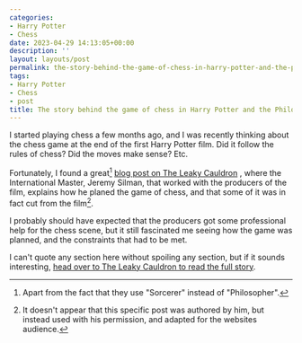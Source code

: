 ```yaml
---
categories:
- Harry Potter
- Chess
date: 2023-04-29 14:13:05+00:00
description: ''
layout: layouts/post
permalink: the-story-behind-the-game-of-chess-in-harry-potter-and-the-philosophers-stone-8/
tags:
- Harry Potter
- Chess
- post
title: The story behind the game of chess in Harry Potter and the Philosophers Stone
---
```


I started playing chess a few months ago, and I was recently thinking about the chess game at the end of the first Harry Potter film. Did it follow the rules of chess? Did the moves make sense? Etc.

Fortunately, I found a great[^1] [blog post on The Leaky Cauldron](http://www.the-leaky-cauldron.org/features/essays/issue26/chessgameinsorcerersstone/) , where the International Master, Jeremy Silman, that worked with the producers of the film, explains how he planed the game of chess, and that some of it was in fact cut from the film[^2].

I probably should have expected that the producers got some professional help for the chess scene, but it still fascinated me seeing how the game was planned, and the constraints that had to be met.

I can't quote any section here without spoiling any section, but if it sounds interesting, [head over to The Leaky Cauldron to read the full story](http://www.the-leaky-cauldron.org/features/essays/issue26/chessgameinsorcerersstone/).

[^1]: Apart from the fact that they use "Sorcerer" instead of "Philosopher".
[^2]: It doesn't appear that this specific post was authored by him, but instead used with his permission, and adapted for the websites audience.